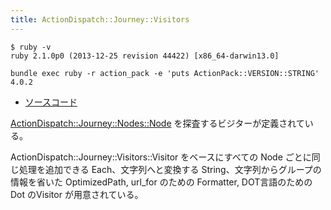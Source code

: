 ```yaml
---
title: ActionDispatch::Journey::Visitors
---
```


```
$ ruby -v
ruby 2.1.0p0 (2013-12-25 revision 44422) [x86_64-darwin13.0]
```

```
bundle exec ruby -r action_pack -e 'puts ActionPack::VERSION::STRING'
4.0.2
```

* [ソースコード](https://github.com/rails/rails/blob/4-0-stable/actionpack/lib/action_dispatch/journey/visitiors.rb)

[ActionDispatch::Journey::Nodes::Node](action_dispatch/journey/nodes/node) を探査するビジターが定義されている。

ActionDispatch::Journey::Visitors::Visitor をベースにすべての Node ごとに同じ処理を追加できる Each、文字列へと変換する String、文字列からグループの情報を省いた OptimizedPath, url_for のための Formatter, DOT言語のための Dot のVisitor が用意されている。
